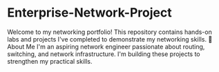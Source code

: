 # Enterprise-Network-Project
Welcome to my networking portfolio! This repository contains hands-on labs and projects I've completed to demonstrate my networking skills.
🎯 About Me
I'm an aspiring network engineer passionate about routing, switching, and network infrastructure. I'm building these projects to strengthen my practical skills.
